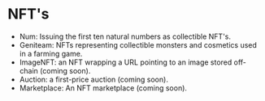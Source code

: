 # NFT's

* Num: Issuing the first ten natural numbers as collectible NFT's.
* Geniteam: NFTs representing collectible monsters and cosmetics used in a farming game.
* ImageNFT: an NFT wrapping a URL pointing to an image stored off-chain (coming soon).
* Auction: a first-price auction (coming soon).
* Marketplace: An NFT marketplace (coming soon).
